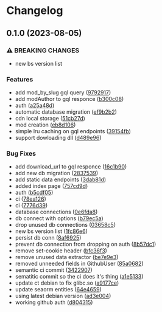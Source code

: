 # Changelog

## 0.1.0 (2023-08-05)


### ⚠ BREAKING CHANGES

* new bs version list

### Features

* add mod_by_slug gql query ([9792917](https://github.com/beat-forge/api/commit/97929179346e0026a554533f4f18b38f863a6ef4))
* add modAuthor to gql responce ([b300c08](https://github.com/beat-forge/api/commit/b300c083b99a95a3e71c44ddeba6321932a9ca4b))
* auth ([a25a48d](https://github.com/beat-forge/api/commit/a25a48d3cf331df3789b04ac89f3c824b1be9c50))
* automatic database migration ([ef9b2b2](https://github.com/beat-forge/api/commit/ef9b2b23b262603274a3305e064455d0922f8268))
* cdn local storage ([51cb27d](https://github.com/beat-forge/api/commit/51cb27d66bc0afa57d8ce0ec833305a939f74487))
* mod creation ([eb8d106](https://github.com/beat-forge/api/commit/eb8d106b28d1f34eb15ba8072813070535e29e2c))
* simple lru caching on gql endpoints ([39154fb](https://github.com/beat-forge/api/commit/39154fb0fe1c7a73ab219c7e9c92bc23e2e8985c))
* support dowloading dll ([d489e96](https://github.com/beat-forge/api/commit/d489e96285e1600ffcf12979ea7433474ceacc7d))


### Bug Fixes

* add download_url to gql responce ([16c1b90](https://github.com/beat-forge/api/commit/16c1b90a85ce3609da43aefb9d31ba1e8a76aa42))
* add new db migration ([2837539](https://github.com/beat-forge/api/commit/2837539beb0a7a963b7fb4b81c0fa37a738d3564))
* add static data endpoints ([3dab81d](https://github.com/beat-forge/api/commit/3dab81d3555567cfc89baea442a0fcb26e14facd))
* added index page ([757cd9d](https://github.com/beat-forge/api/commit/757cd9d751b45ce54b9a8730db74437a84f7d93e))
* auth ([b5cdf05](https://github.com/beat-forge/api/commit/b5cdf0548b5975b5a50d36c6ce88ccfa9c32eb81))
* ci ([78ea126](https://github.com/beat-forge/api/commit/78ea1268614aadd7aee19f9076c7ce3fba2306d4))
* ci ([7776d39](https://github.com/beat-forge/api/commit/7776d39f3f47f93df5367b88a438195a04646655))
* database connections ([0e6fda8](https://github.com/beat-forge/api/commit/0e6fda88f3050c7d0b6eeef94c67e0306b887914))
* db connect with options ([b79ec5a](https://github.com/beat-forge/api/commit/b79ec5ac583bff5c135bc1d3a28750693a2d5975))
* drop unused db connections ([03658c5](https://github.com/beat-forge/api/commit/03658c566039af2da2837673f2bec74bdd3848e5))
* new bs version list ([1fc86e6](https://github.com/beat-forge/api/commit/1fc86e6cf9d65c10f07fa622144d4166475ede52))
* persist db conn ([8af6925](https://github.com/beat-forge/api/commit/8af6925762b1c9f49524983a4b08e25e48e5dbeb))
* prevent db connection from dropping on auth ([8b57dc1](https://github.com/beat-forge/api/commit/8b57dc1640fa2ba9d2f786a4bc941b841e4dfeca))
* remove set-cookie header ([bfc36f3](https://github.com/beat-forge/api/commit/bfc36f3c6a4da0f86c37ec3ba90632c3d0675519))
* remove unused data extractor ([be7e9e3](https://github.com/beat-forge/api/commit/be7e9e385078d6e0fe314aab7cd01d24d0289e90))
* removed unneeded fields in GithubUser ([85a0682](https://github.com/beat-forge/api/commit/85a068212be49bb3a8eea2ae9f90ee7dc79f7921))
* semantic ci commit ([3422907](https://github.com/beat-forge/api/commit/342290703157ab236f5ad3070a38ffd4dfed1576))
* sematitic commit so the ci does it's thing ([a1e5133](https://github.com/beat-forge/api/commit/a1e5133dfc36ea061798925ba4eee2d2cb995d33))
* update ct debian to fix glibc.so ([a9177ce](https://github.com/beat-forge/api/commit/a9177ce0ef8671e5603278a8b49656067e804058))
* update seaorm entities ([64e4659](https://github.com/beat-forge/api/commit/64e4659df0cbb3495697d71f8ecc628186a09682))
* using latest debian version ([ad3e004](https://github.com/beat-forge/api/commit/ad3e0042d61993904a8d538ae2f3acb28d9e7732))
* working github auth ([d804315](https://github.com/beat-forge/api/commit/d80431598843fb4cf8b5baafb3ef521e81bef5f9))
